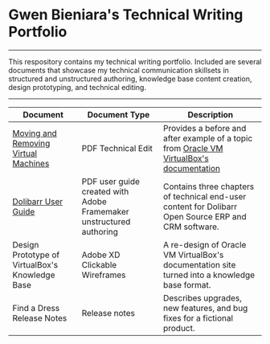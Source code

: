 # Gwen Bieniara's Technical Writing Portfolio
-------

This respository contains my technical writing portfolio. Included are several documents that showcase my technical communication skillsets in structured and unstructured authoring, knowledge base content creation, design prototyping, and technical editing.

-----------

| Document | Document Type | Description |
| ----| -----| ---- |
|[Moving and Removing Virtual Machines](https://github.com/bieniaragwen/technicalwritingportfolio/blob/main/Technical%20Content%20Edit%20Example.pdf) | PDF Technical Edit | Provides a before and after example of a topic from [Oracle VM VirtualBox's documentation](https://www.virtualbox.org/manual/UserManual.html)
|[Dolibarr User Guide](https://github.com/bieniaragwen/technicalwritingportfolio/blob/main/dolibarr_userguide%20-%20Gwen%20Bieniara.pdf)| PDF user guide created with Adobe Framemaker unstructured authoring| Contains three chapters of technical end-user content for Dolibarr Open Source ERP and CRM software.
|Design Prototype of VirtualBox's Knowledge Base |Adobe XD Clickable Wireframes | A re-design of Oracle VM VirtualBox's documentation site turned into a knowledge base format.
|Find a Dress Release Notes | Release notes | Describes upgrades, new features, and bug fixes for a fictional product.
